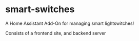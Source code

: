 # smart-switches

A Home Assistant Add-On for managing smart lightswitches!

Consists of a frontend site, and backend server
